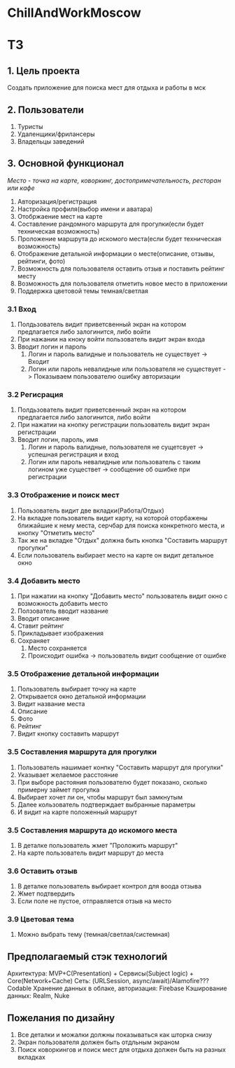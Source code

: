 # ChillAndWorkMoscow

# ТЗ

## 1. Цель проекта
Создать приложение для поиска мест для отдыха и работы в мск

## 2. Пользователи
1. Туристы
2. Удаленщики/фрилансеры
3. Владельцы заведений

## 3. Основной функционал

*Место - точка на карте, коворкинг, достопримечательность, ресторан или кафе*

1. Авторизация/регистрация
2. Настройка профиля(выбор имени и аватара)
3. Отобржаение мест на карте
4. Составление рандомного маршрута для прогулки(если будет техническая возможность)
5. Проложение маршрута до искомого места(если будет техническая возможность)
6. Отображение детальной информации о месте(описание, отзывы, рейтинги, фото)
7. Возможность для пользователя оставить отзыв и поставить рейтинг месту
8. Возможность для пользователя отметить новое место в приложении
9. Поддержка цветовой темы темная/светлая


### 3.1 Вход
1. Полдьзователь видит приветсвенный экран на котором предлагается либо залогинится, либо войти
2. При нажании на кноку войти пользователь видит экран входа
3. Вводит логин и пароль
    1. Логин и пароль валидные и пользователь не существует -> Входит
    2. Логин или пароль невалидные или пользователя не существует -> Показываем пользователю ошибку авторизации
   
### 3.2 Регисрация
1.  Полдьзователь видит приветсвенный экран на котором предлагается либо залогинится, либо войти
2.  При нажатии на кнопку регистрации пользователь видит экран регистрации
3.  Вводит логин, пароль, имя
    1.  Логин и пароль валидные, пользователя не сущетсвует -> успешная регистрация и вход
    2.  Логин или пароль невалидные или пользователь с таким логином уже существет -> сообщение об ошибке при регистрации

### 3.3 Отображение и поиск мест
1. Пользователь видит две вкладки(Работа/Отдых)
2. На вкладке пользователь видит карту, на которой оторбажены ближайшие к нему места, серчбар для поиска конкретного места, и кнопку "Отметить место"
3. Так же на вкладке "Отдых" должна быть кнопка "Составить маршрут прогулки"
4. Если пользователь выбирает место на карте он видит детальное окно

### 3.4 Добавить место
1. При нажатии на кнопку "Добавить место" пользователь видит окно с возможность добавить место
2. Ползователь вводит название
3. Вводит описание
4. Ставит рейтинг
5. Прикладывает изображения
6. Сохраняет
    1. Место сохраняется
    2. Происходит ошибка -> пользователь видит сообщение от ошибке
### 3.5 Отображение детальной информации
1. Пользователь выбирает точку на карте
2. Открывается окно детальной информации
3. Видит название места
4. Описание
5. Фото
6. Рейтинг 
7. Видит кнопку составить маршрут
### 3.5 Составления маршрута для прогулки
1. Пользователь нашимает конпку "Составить маршрут для прогулки"
2. Указывает желаемое расстояние
3. При выборе растояния пользователю будет показано, сколько примерну займет прогулка
4. Выбирает хочет ли он, чтобы маршрут был замкнутым
5. Далее кользователь подтверждает выбранные параметры
6. И видит на карте положенный маршрут

### 3.5 Составления маршрута до искомого места
1. В деталке пользователь жмет "Проложить маршрут"
2. На карте пользователь видит маршрут до места
### 3.6 Оставить отзыв
1. В деталке пользователь выбирает контрол для воода отзыва
2. Жмет подтвердить
3. Если поле не пустое, отправляется отзыв на место 
### 3.9 Цветовая тема
1. Можно выбрать тему (темная/светлая/системная)

## Предполагаемый стэк технологий

Архитектура: MVP+C(Presentation) + Сервисы(Subject logic) + Core(Network+Cache)
Сеть: (URLSession, async/await)/Alamofire??? Codable
Хранение данных в облаке, авторизация: Firebase
Кэширование данных: Realm, Nuke 

## Пожелания по дизайну
1. Все деталки и можалки должны показываться как шторка снизу
2. Экран пользователя должен быть отдльным экраном
3. Поиск коворкингов и поиск мест для отдыха должен быть на разных вкладках
